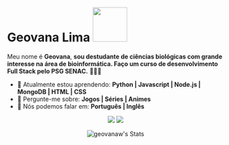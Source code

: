  # Geovana Lima  <img src="https://media.tenor.com/E9uvclS3WnAAAAAC/bojji-kage.gif" width="80px">

Meu nome é <strong>Geovana</strong>, <strong>sou destudante de ciências biológicas com grande interesse na área de bioinformática. Faço um curso de desenvolvimento Full Stack pelo PSG SENAC.</strong> 👨🏻‍💻 

- 🚀 Atualmente estou aprendendo: <strong>Python | Javascript | Node.js | MongoDB | HTML | CSS </strong> 
- 💬 Pergunte-me sobre: <strong>Jogos | Séries | Animes</strong>
- 📣 Nós podemos falar em: <strong>Português | Inglês</strong>

<div align="center">
  
  <a href="mailto:geovana.willyna@gmail.com" alt="Gmail">
    <img src="https://img.shields.io/badge/-Gmail-FF0000?style=flat-square&labelColor=FF0000&logo=gmail&logoColor=white&link=geovana.willyna@gmail.com"/></a>

  <a href="https://www.linkedin.com/in/geovanawlima/" alt="Linkedin">
    <img src="https://img.shields.io/badge/-Linkedin-0e76a8?style=flat-square&logo=Linkedin&logoColor=white&link=https://www.linkedin.com/in/geovanawlima/" /></a>
  
 ![geovanaw's Stats](https://github-readme-stats.vercel.app/api?username=geovanaw&theme=tokyonight&show_icons=true&hide_border=true&count_private=true)
 
</div>
